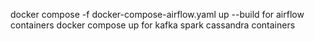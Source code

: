 docker compose -f docker-compose-airflow.yaml up --build for airflow containers
docker compose up for kafka spark cassandra containers

